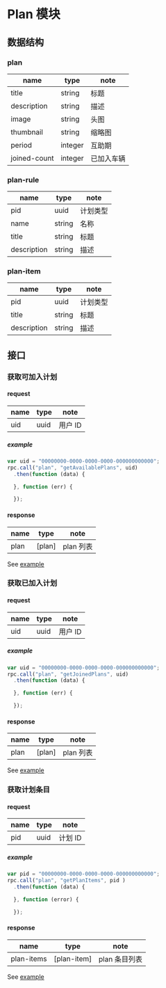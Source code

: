 # Plan 模块

## 数据结构

### plan

| name         | type    | note       |
| ----         | ----    | ----       |
| title        | string  | 标题       |
| description  | string  | 描述       |
| image        | string  | 头图       |
| thumbnail    | string  | 缩略图     |
| period       | integer | 互助期     |
| joined-count | integer | 已加入车辆 |


### plan-rule

|name|type|note|
|----|----|----|
|pid|uuid|计划类型|
|name|string|名称|
|title|string|标题|
|description|string|描述|

### plan-item

|name|type|note|
|----|----|----|
|pid|uuid|计划类型|
|title|string|标题|
|description|string|描述|

## 接口

### 获取可加入计划

#### request

|name|type|note|
|----|----|----|
|uid|uuid|用户 ID|

##### example

```javascript
var uid = "00000000-0000-0000-0000-000000000000";
rpc.call("plan", "getAvailablePlans", uid)
  .then(function (data) {

  }, function (err) {

  });
```

#### response

|name|type|note|
|----|----|----|
|plan|[plan]|plan 列表|

See [example](../data/plan/getAvailablePlans.json)

### 获取已加入计划

#### request

|name|type|note|
|----|----|----|
|uid|uuid|用户 ID|

##### example

```javascript
var uid = "00000000-0000-0000-0000-000000000000";
rpc.call("plan", "getJoinedPlans", uid)
  .then(function (data) {

  }, function (err) {

  });
```

#### response

|name|type|note|
|----|----|----|
|plan|[plan]|plan 列表|

See [example](../data/plan/getJoinedPlans.json)

### 获取计划条目

#### request

|name|type|note|
|----|----|----|
|pid|uuid|计划 ID|

##### example

```javascript
var pid = "00000000-0000-0000-0000-000000000000";
rpc.call("plan", "getPlanItems", pid )
  .then(function (data) {

  }, function (error) {

  });
```

#### response

|name|type|note|
|----|----|----|
|plan-items|[plan-item]|plan 条目列表|

See [example](../data/plan/getPlanItems.json)

